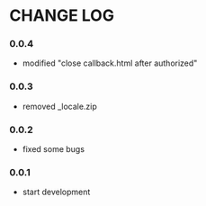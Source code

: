 CHANGE LOG
==========

### 0.0.4
- modified "close callback.html after authorized"

### 0.0.3
- removed \_locale.zip

### 0.0.2
- fixed some bugs

### 0.0.1
- start development

